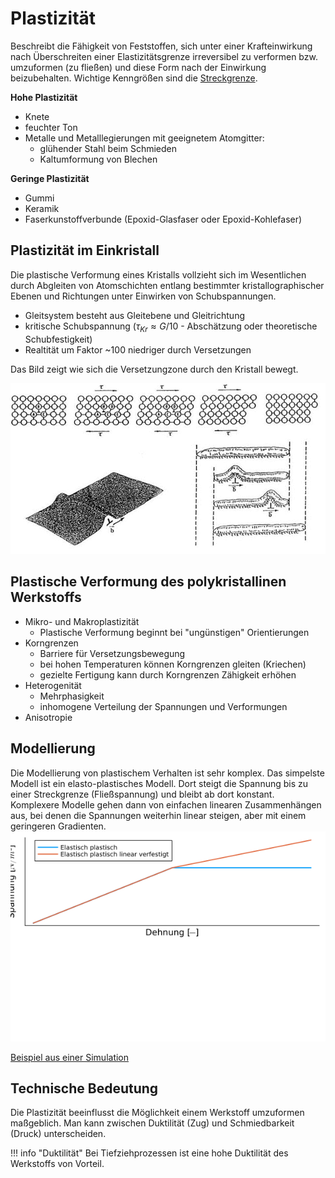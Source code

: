 # Plastizität
Beschreibt die Fähigkeit von Feststoffen, sich unter einer Krafteinwirkung nach Überschreiten einer Elastizitätsgrenze irreversibel zu verformen bzw. umzuformen (zu fließen) und diese Form nach der Einwirkung beizubehalten. Wichtige Kenngrößen sind die [Streckgrenze](@ref "Festigkeit und Streckgrenze").

**Hohe Plastizität**
- Knete
- feuchter Ton
- Metalle und Metalllegierungen mit geeignetem Atomgitter:
  - glühender Stahl beim Schmieden
  - Kaltumformung von Blechen 

**Geringe Plastizität**
  - Gummi
  - Keramik
  - Faserkunstoffverbunde (Epoxid-Glasfaser oder Epoxid-Kohlefaser)
   
## Plastizität im Einkristall

Die plastische Verformung eines Kristalls vollzieht sich  im Wesentlichen durch Abgleiten von Atomschichten entlang bestimmter kristallographischer Ebenen und Richtungen unter Einwirken von Schubspannungen.

- Gleitsystem besteht aus Gleitebene und Gleitrichtung
- kritische Schubspannung ($\tau_{Kr}\approx G/10$ - Abschätzung oder theoretische Schubfestigkeit)
- Realtität um Faktor ~100 niedriger durch Versetzungen

Das Bild zeigt wie sich die Versetzungzone durch den Kristall bewegt.

![](../../Figures/Beispiel_plast.bmp)
  
## Plastische Verformung des polykristallinen Werkstoffs

- Mikro- und Makroplastizität
  - Plastische Verformung beginnt bei "ungünstigen" Orientierungen
- Korngrenzen
  - Barriere für Versetzungsbewegung
  - bei hohen Temperaturen können Korngrenzen gleiten (Kriechen)
  - gezielte Fertigung kann durch Korngrenzen Zähigkeit erhöhen
- Heterogenität
  - Mehrphasigkeit
  - inhomogene Verteilung der Spannungen und Verformungen
- Anisotropie

## Modellierung
Die Modellierung von plastischem Verhalten ist sehr komplex. Das simpelste Modell ist ein elasto-plastisches Modell. Dort steigt die Spannung bis zu einer Streckgrenze (Fließspannung) und bleibt ab dort konstant. Komplexere Modelle gehen dann von einfachen linearen Zusammenhängen aus, bei denen die Spannungen weiterhin linear steigen, aber mit einem geringeren Gradienten.
![](../../Figures/Spannung-Dehnung_plastic.png)

[Beispiel aus einer Simulation](https://www.youtube.com/watch?v=mWanREXKLO4)

## Technische Bedeutung
Die Plastizität beeinflusst die Möglichkeit einem Werkstoff umzuformen maßgeblich. Man kann zwischen Duktilität (Zug) und Schmiedbarkeit (Druck) unterscheiden.

!!! info "Duktilität"
    Bei Tiefziehprozessen ist eine hohe Duktilität des Werkstoffs von Vorteil.